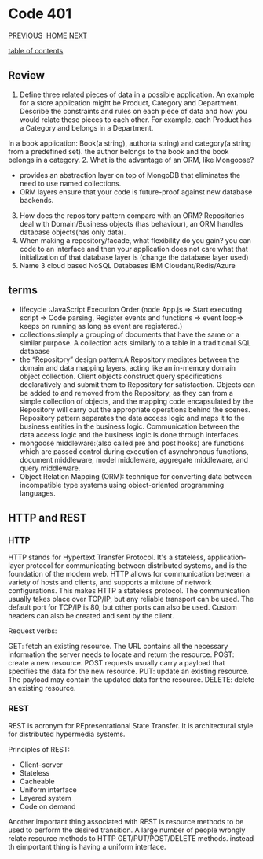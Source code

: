 # Code 401

[PREVIOUS](https://dinaalsaid.github.io/code401reading/class-05) &nbsp;[HOME](https://dinaalsaid.github.io/reading-notes/)&nbsp;[NEXT](https://dinaalsaid.github.io/code401reading/class-07)

[table of contents](https://dinaalsaid.github.io/code401reading/)

## Review

1. Define three related pieces of data in a possible application. An example for a store application might be Product, Category and Department. Describe the constraints and rules on each piece of data and how you would relate these pieces to each other. For example, each Product has a Category and belongs in a Department.

In a book application: Book(a string), author(a string) and category(a string from a predefined set).
the author belongs to the book and the book belongs in a category.
2. What is the advantage of an ORM, like Mongoose?

* provides an abstraction layer on top of MongoDB that eliminates the need to use named collections.
* ORM layers ensure that your code is future-proof against new database backends.

3. How does the repository pattern compare with an ORM?
Repositories deal with Domain/Business objects (has behaviour), an ORM handles database objects(has only data).
4. When making a repository/facade, what flexibility do you gain?
you can code to an interface and then your application does not care what that initialization of that database layer is (change the database layer used)
5. Name 3 cloud based NoSQL Databases
IBM Cloudant/Redis/Azure

## terms

* lifecycle :JavaScript Execution Order (node App.js => Start executing script => Code parsing, Register events and functions => event loop=> keeps on running as long as event are registered.)
* collections:simply a grouping of documents that have the same or a similar purpose. A collection acts similarly to a table in a traditional SQL database
* the “Repository” design pattern:A Repository mediates between the domain and data mapping layers, acting like an in-memory domain object collection. Client objects construct query specifications declaratively and submit them to Repository for satisfaction. Objects can be added to and removed from the Repository, as they can from a simple collection of objects, and the mapping code encapsulated by the Repository will carry out the appropriate operations behind the scenes. Repository pattern separates the data access logic and maps it to the business entities in the business logic. Communication between the data access logic and the business logic  is done through interfaces.
* mongoose middleware:(also called pre and post hooks) are functions which are passed control during execution of asynchronous functions, document middleware, model middleware, aggregate middleware, and query middleware.
* Object Relation Mapping (ORM):  technique for converting data between incompatible type systems using object-oriented programming languages.

## HTTP and REST

### HTTP

HTTP stands for Hypertext Transfer Protocol. It's a stateless, application-layer protocol for communicating between distributed systems, and is the foundation of the modern web.
HTTP allows for communication between a variety of hosts and clients, and supports a mixture of network configurations.
This makes HTTP a stateless protocol. The communication usually takes place over TCP/IP, but any reliable transport can be used. The default port for TCP/IP is 80, but other ports can also be used.
Custom headers can also be created and sent by the client.

Request verbs:

GET: fetch an existing resource. The URL contains all the necessary information the server needs to locate and return the resource.
POST: create a new resource. POST requests usually carry a payload that specifies the data for the new resource.
PUT: update an existing resource. The payload may contain the updated data for the resource.
DELETE: delete an existing resource.

### REST

REST is acronym for REpresentational State Transfer. It is architectural style for distributed hypermedia systems.

Principles of REST:

* Client–server
* Stateless
* Cacheable
* Uniform interface
* Layered system
* Code on demand

Another important thing associated with REST is resource methods to be used to perform the desired transition. A large number of people wrongly relate resource methods to HTTP GET/PUT/POST/DELETE methods. instead th eimportant thing is having a uniform interface.